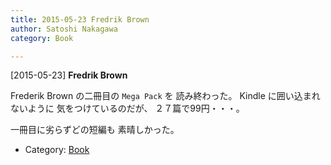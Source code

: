 ```yaml
---
title: 2015-05-23 Fredrik Brown
author: Satoshi Nakagawa
category: Book

---
```


[2015-05-23] **Fredrik Brown** 

 Frederik Brown の二冊目の `Mega Pack` を
読み終わった。
Kindle に囲い込まれないように
気をつけているのだが、
２７篇で99円・・・。

 一冊目に劣らずどの短編も
素晴しかった。

- Category: [Book](https://merapano.github.io/categories.html#Book)


